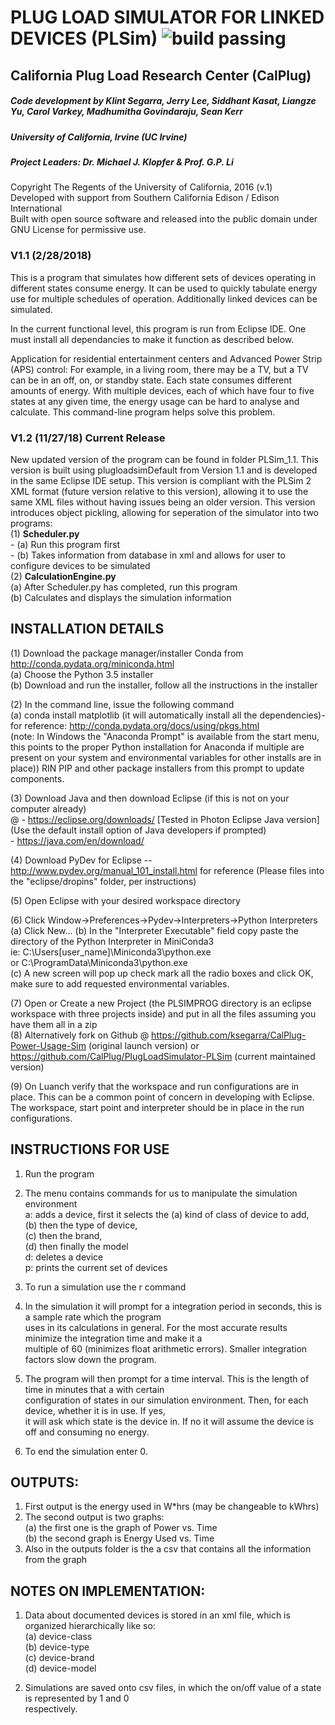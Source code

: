 # PLUG LOAD SIMULATOR FOR LINKED DEVICES (PLSim) ![build passing](https://img.shields.io/circleci/project/github/badges/shields/master.svg)

## California Plug Load Research Center (CalPlug)

##### Code development by Klint Segarra, Jerry Lee, Siddhant Kasat, Liangze Yu, Carol Varkey, Madhumitha Govindaraju, Sean Kerr
##### University of California, Irvine (UC Irvine) 
##### Project Leaders: Dr. Michael J. Klopfer & Prof. G.P. Li 
Copyright The Regents of the University of California, 2016 (v.1)  
Developed with support from Southern California Edison / Edison International  
Built with open source software and released into the public domain under GNU License for permissive use.  

### V1.1 (2/28/2018)  
This is a program that simulates how different sets of devices operating in different states consume energy.  It can be used to quickly tabulate energy use for multiple schedules of operation.  Additionally linked devices can be simulated.

In the current functional level, this program is run from Eclipse IDE.  One must install all dependancies to make it function as described below.

Application for residential entertainment centers and Advanced Power Strip (APS) control:
For example, in a living room, there may be a TV, but a TV can be in an off, on, or standby state. Each state
consumes different amounts of energy. With multiple devices, each of which have four to five states at any given
time, the energy usage can be hard to analyse and calculate. This command-line program helps solve this problem.

### V1.2 (11/27/18) Current Release  
New updated version of the program can be found in folder PLSim_1.1. This version is built using plugloadsimDefault from Version 1.1 and is developed in the same Eclipse IDE setup.
This version is compliant with the PLSim 2 XML format (future version relative to this version), allowing it to use the same XML files without having issues being an older version.
This version introduces object pickling, allowing for seperation of the simulator into two programs:  
	(1) **Scheduler.py**  
		- (a) Run this program first   
		- (b) Takes information from database in xml and allows for user to configure devices to be simulated  
	(2) **CalculationEngine.py**  
		(a) After Scheduler.py has completed, run this program   
		(b) Calculates and displays the simulation information  
  
## INSTALLATION DETAILS  
(1) Download the package manager/installer Conda from http://conda.pydata.org/miniconda.html   
		(a) Choose the Python 3.5 installer  
		(b) Download and run the installer, follow all the instructions in the installer  

(2) In the command line, issue the following command  
		(a) conda install matplotlib (it will automatically install all the dependencies)- for reference: http://conda.pydata.org/docs/using/pkgs.html  
		(note: In Windows the "Anaconda Prompt" is available from the start menu, this points to the proper Python installation for Anaconda if multiple are present on your system and   environmental variables for other installs are in place))  RIN PIP and other package installers from this prompt to update components.  

(3) Download Java and then download Eclipse (if this is not on your computer already)  
	@ - https://eclipse.org/downloads/  [Tested in Photon Eclipse Java version] (Use the default install option of Java developers if prompted)  
	  - https://java.com/en/download/  
	  
(4) Download PyDev for Eclipse --http://www.pydev.org/manual_101_install.html for reference  (Please files into the 	  "eclipse/dropins" folder, per instructions)  

(5) Open Eclipse with your desired workspace directory  

(6) Click Window->Preferences->Pydev->Interpreters->Python Interpreters  
  	(a) Click New...
  	(b) In the "Interpreter Executable" field copy paste the directory of the Python Interpreter in MiniConda3  
  		ie: C:\Users\[user_name]\Miniconda3\python.exe  
		or C:\ProgramData\Miniconda3\python.exe  
  	(c) A new screen will pop up check mark all the radio boxes and click OK, make sure to add requested environmental variables.  
  	
(7) Open or Create a new Project (the PLSIMPROG directory is an eclipse workspace with three projects inside) and put in all the files assuming you have them all in a zip  
(8) Alternatively fork on Github @ https://github.com/ksegarra/CalPlug-Power-Usage-Sim (original launch version) or https://github.com/CalPlug/PlugLoadSimulator-PLSim (current maintained version)

(9) On Luanch verify that the workspace and run configurations are in place.  This can be a common point of concern in developing with Eclipse.  The workspace, start point and interpreter should be in place in the run configurations.  

  	
## INSTRUCTIONS FOR USE  
1) 	Run the program  
2) 	The menu contains commands for us to manipulate the simulation environment  
	a: adds a device, first it selects the (a) kind of class of device to add,  
										   (b) then the type of device,   
										   (c) then the brand,  
										   (d) then finally the model  
	d: deletes a device  
	p: prints the current set of devices  

3) 	To run a simulation use the r command  
4)	In the simulation it will prompt for a integration period in seconds, this is a sample rate which the program  
  	uses in its calculations in general. For the most accurate results minimize the integration time and make it a  
  	multiple of 60 (minimizes float arithmetic errors). Smaller integration factors slow down the program.  
5)	The program will then prompt for a time interval. This is the length of time in minutes that a with certain   
	configuration of states in our simulation environment. Then, for each device, whether it is in use. If yes,  
	it will ask which state is the device in. If no it will assume the device is off and consuming no energy.  
6)	To end the simulation enter 0.  
  
## OUTPUTS:  
1)	First output is the energy used in W*hrs (may be changeable to kWhrs)  
2)	The second output is two graphs:  
		(a) the first one is the graph of Power vs. Time   
		(b) the second graph is Energy Used vs. Time  
3) 	Also in the outputs folder is the a csv that contains all the information from the graph  

## NOTES ON IMPLEMENTATION:  
1)	Data about documented devices is stored in an xml file, which is organized hierarchically like so:  
							(a)	device-class  
							   (b) device-type   
								  (c) device-brand  
								   	(d) device-model  
								   	
2)	Simulations are saved onto csv files, in which the on/off value of a state is represented by 1 and 0  
	respectively.   
	
  
  
